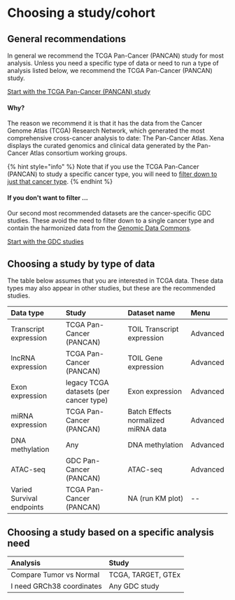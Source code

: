 # Choosing a study/cohort

## General recommendations

In general we recommend the TCGA Pan-Cancer \(PANCAN\) study for most analysis. Unless you need a specific type of data or need to run a type of analysis listed below, we recommend the TCGA Pan-Cancer \(PANCAN\) study.

[Start with the TCGA Pan-Cancer \(PANCAN\) study](https://xenabrowser.net/?bookmark=6367b31838ba994d2fee4aacf653d65b)

#### Why?

The reason we recommend it is that it has the data from the Cancer Genome Atlas \(TCGA\) Research Network, which generated the most comprehensive cross-cancer analysis to date: The Pan-Cancer Atlas. Xena displays the curated genomics and clinical data generated by the Pan-Cancer Atlas consortium working groups.

{% hint style="info" %}
Note that if you use the TCGA Pan-Cancer \(PANCAN\) to study a specific cancer type, you will need to [filter down to just that cancer type](../how-do-i/how-do-i-filter-to-just-one-cancer-type.md).
{% endhint %}

#### If you don't want to filter ... 

Our second most recommended datasets are the cancer-specific GDC studies. These avoid the need to filter down to a single cancer type and contain the harmonized data from the [Genomic Data Commons](https://portal.gdc.cancer.gov/).

[Start with the GDC studies](https://dev.xenabrowser.net/datapages/?host=https%3A%2F%2Fgdc.xenahubs.net)

## Choosing a study by type of data

The table below assumes that you are interested in TCGA data. These data types may also appear in other studies, but these are the recommended studies. 

| Data type | Study | Dataset name | Menu |
| :--- | :--- | :--- | :--- |
| Transcript expression | TCGA Pan-Cancer \(PANCAN\) | TOIL Transcript expression | Advanced |
| lncRNA expression | TCGA Pan-Cancer \(PANCAN\) | TOIL Gene expression | Advanced |
| Exon expression | legacy TCGA datasets \(per cancer type\) | Exon expression | Advanced |
| miRNA expression | TCGA Pan-Cancer \(PANCAN\) | Batch Effects normalized miRNA data | Advanced |
| DNA methylation | Any | DNA methylation | Advanced |
| ATAC-seq | GDC Pan-Cancer \(PANCAN\) | ATAC-seq | Advanced |
| Varied Survival endpoints | TCGA Pan-Cancer \(PANCAN\) | NA \(run KM plot\) | -- |

## Choosing a study based on a specific analysis need

| Analysis | Study |
| :--- | :--- |
| Compare Tumor vs Normal | TCGA, TARGET, GTEx |
| I need GRCh38 coordinates | Any GDC study |

